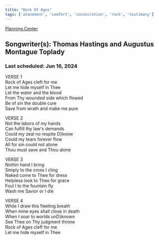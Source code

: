 ```yaml
---
title: "Rock Of Ages"
tags: ['atonement', 'comfort', 'consecration', 'rock', 'testimony']
---
```


[Planning Center](https://services.planningcenteronline.com/songs/13731593)

## Songwriter(s): Thomas Hastings and Augustus Montague Toplady
### Last scheduled: Jun 16, 2024          

VERSE 1  
Rock of Ages cleft for me  
Let me hide myself in Thee  
Let the water and the blood  
From Thy wounded side which flowed  
Be of sin the double cure  
Save from wrath and make me pure  
  
VERSE 2  
Not the labors of my hands  
Can fulfill thy law's demands  
Could my zeal no respite D}know<br>Could my tears forever flow  
All for sin could not atone  
Thou must save and Thou alone  
  
  
VERSE 3  
Nothin hand I bring  
Simply to the cross I cling  
Naked come to Thee for dress  
Helpless look to Thee for grace  
Foul I to the fountain fly  
Wash me Savior or I die  
  
VERSE 4  
While I draw this fleeting breath  
When mine eyes shall close in death  
When I soar to worlds unD}known<br>See Thee on Thy judgment throne  
Rock of Ages cleft for me  
Let me hide myself in Thee
